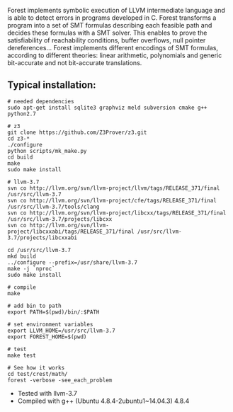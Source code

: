 Forest implements symbolic execution of LLVM intermediate language and is able
to detect errors in programs developed in C. Forest transforms a program into a
set of SMT formulas describing each feasible path and decides these formulas
with a SMT solver. This enables to prove the satisfiability of reachability
conditions, buffer overflows, null pointer dereferences... Forest implements
different encodings of SMT formulas, according to different theories: linear
arithmetic, polynomials and generic bit-accurate and not bit-accurate
translations.

## Typical installation:

```
# needed dependencies
sudo apt-get install sqlite3 graphviz meld subversion cmake g++ python2.7

# z3
git clone https://github.com/Z3Prover/z3.git
cd z3-*
./configure
python scripts/mk_make.py
cd build
make
sudo make install

# llvm-3.7
svn co http://llvm.org/svn/llvm-project/llvm/tags/RELEASE_371/final /usr/src/llvm-3.7
svn co http://llvm.org/svn/llvm-project/cfe/tags/RELEASE_371/final /usr/src/llvm-3.7/tools/clang
svn co http://llvm.org/svn/llvm-project/libcxx/tags/RELEASE_371/final /usr/src/llvm-3.7/projects/libcxx
svn co http://llvm.org/svn/llvm-project/libcxxabi/tags/RELEASE_371/final /usr/src/llvm-3.7/projects/libcxxabi

cd /usr/src/llvm-3.7
mkd build
../configure --prefix=/usr/share/llvm-3.7
make -j `nproc`
sudo make install

# compile
make 

# add bin to path
export PATH=$(pwd)/bin/:$PATH

# set environment variables
export LLVM_HOME=/usr/src/llvm-3.7
export FOREST_HOME=$(pwd)

# test
make test 

# See how it works
cd test/crest/math/ 
forest -verbose -see_each_problem
```

* Tested with llvm-3.7
* Compiled with g++ (Ubuntu 4.8.4-2ubuntu1~14.04.3) 4.8.4

